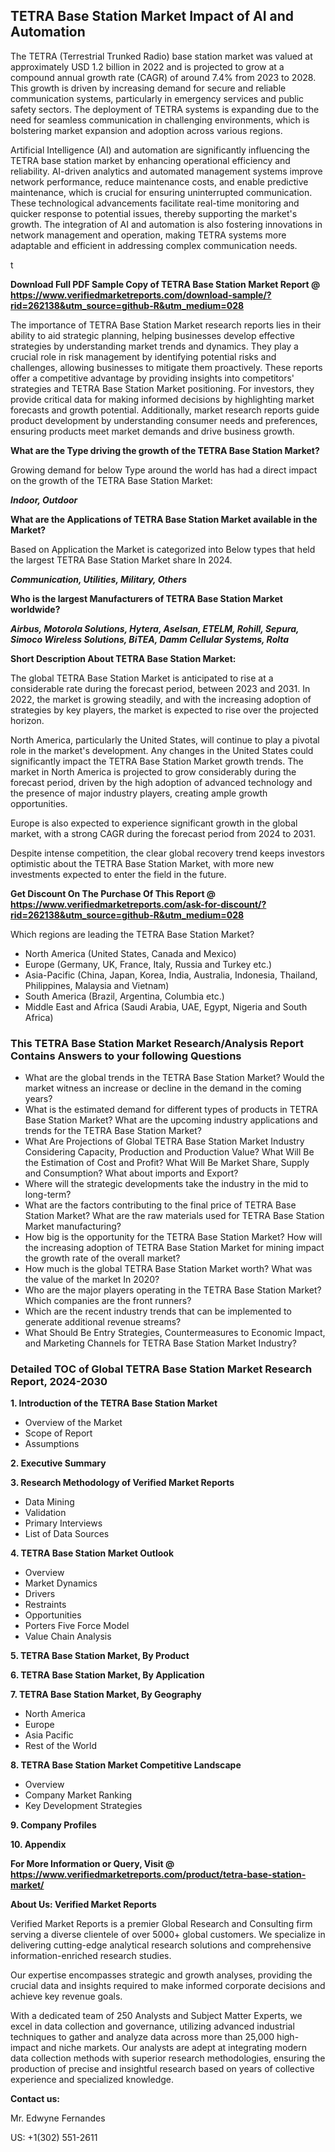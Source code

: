 <h2>TETRA Base Station Market Impact of AI and Automation</h2><p>The TETRA (Terrestrial Trunked Radio) base station market was valued at approximately USD 1.2 billion in 2022 and is projected to grow at a compound annual growth rate (CAGR) of around 7.4% from 2023 to 2028. This growth is driven by increasing demand for secure and reliable communication systems, particularly in emergency services and public safety sectors. The deployment of TETRA systems is expanding due to the need for seamless communication in challenging environments, which is bolstering market expansion and adoption across various regions.</p><p>Artificial Intelligence (AI) and automation are significantly influencing the TETRA base station market by enhancing operational efficiency and reliability. AI-driven analytics and automated management systems improve network performance, reduce maintenance costs, and enable predictive maintenance, which is crucial for ensuring uninterrupted communication. These technological advancements facilitate real-time monitoring and quicker response to potential issues, thereby supporting the market's growth. The integration of AI and automation is also fostering innovations in network management and operation, making TETRA systems more adaptable and efficient in addressing complex communication needs.</p>t</p><p id="" class=""><strong>Download Full PDF Sample Copy of TETRA Base Station Market Report @ <a href="https://www.verifiedmarketreports.com/download-sample/?rid=262138&utm_source=github-R&utm_medium=028" target="_blank">https://www.verifiedmarketreports.com/download-sample/?rid=262138&utm_source=github-R&utm_medium=028</a></strong></p><p>The importance of&nbsp;TETRA Base Station Market research reports lies in their ability to aid strategic planning, helping businesses develop effective strategies by understanding market trends and dynamics. They play a crucial role in risk management by identifying potential risks and challenges, allowing businesses to mitigate them proactively. These reports offer a competitive advantage by providing insights into competitors' strategies and TETRA Base Station Market positioning. For investors, they provide critical data for making informed decisions by highlighting market forecasts and growth potential. Additionally, market research reports guide product development by understanding consumer needs and preferences, ensuring products meet market demands and drive business growth.</p><p><strong>What are the&nbsp;Type driving the growth of the TETRA Base Station Market?</strong></p><p id="" class="">Growing demand for below Type around the world has had a direct impact on the growth of the TETRA Base Station Market:</p><em><strong>Indoor, Outdoor</strong></em></p><strong>What are the&nbsp;Applications&nbsp;of TETRA Base Station Market available in the Market?</strong></p><p id="" class="">Based on Application the Market is categorized into Below types that held the largest TETRA Base Station Market share In 2024.</p><em><strong>Communication, Utilities, Military, Others</strong></em></p><strong>Who is the largest Manufacturers of TETRA Base Station Market worldwide?</strong></p><p><em><strong>Airbus, Motorola Solutions, Hytera, Aselsan, ETELM, Rohill, Sepura, Simoco Wireless Solutions, BiTEA, Damm Cellular Systems, Rolta</strong></em></p><p id="" class=""><strong>Short Description About TETRA Base Station Market:</strong></p><p>The global TETRA Base Station Market is anticipated to rise at a considerable rate during the forecast period, between 2023 and 2031. In 2022, the market is growing steadily, and with the increasing adoption of strategies by key players, the market is expected to rise over the projected horizon.</p><p>North America, particularly the United States, will continue to play a pivotal role in the market's development. Any changes in the United States could significantly impact the TETRA Base Station Market growth trends. The market in North America is projected to grow considerably during the forecast period, driven by the high adoption of advanced technology and the presence of major industry players, creating ample growth opportunities.</p><p>Europe is also expected to experience significant growth in the global market, with a strong CAGR during the forecast period from 2024 to 2031.</p><p>Despite intense competition, the clear global recovery trend keeps investors optimistic about the TETRA Base Station Market, with more new investments expected to enter the field in the future.</p><p id="" class=""><strong>Get Discount On The Purchase Of This Report @ <a href="https://www.verifiedmarketreports.com/ask-for-discount/?rid=262138&utm_source=github-R&utm_medium=028" target="_blank">https://www.verifiedmarketreports.com/ask-for-discount/?rid=262138&utm_source=github-R&utm_medium=028</a></strong></p>Which regions are leading the TETRA Base Station Market?</p><ul><li>North America (United States, Canada and Mexico)</li><li>Europe (Germany, UK, France, Italy, Russia and Turkey etc.)</li><li>Asia-Pacific (China, Japan, Korea, India, Australia, Indonesia, Thailand, Philippines, Malaysia and Vietnam)</li><li>South America (Brazil, Argentina, Columbia etc.)</li><li>Middle East and Africa (Saudi Arabia, UAE, Egypt, Nigeria and South Africa)</li></ul><h3 id="" class="">This TETRA Base Station Market Research/Analysis Report Contains Answers to your following Questions</h3><ul><li>What are the global trends in the TETRA Base Station Market? Would the market witness an increase or decline in the demand in the coming years?</li><li>What is the estimated demand for different types of products in TETRA Base Station Market? What are the upcoming industry applications and trends for the TETRA Base Station Market?</li><li>What Are Projections of Global TETRA Base Station Market Industry Considering Capacity, Production and Production Value? What Will Be the Estimation of Cost and Profit? What Will Be Market Share, Supply and Consumption? What about imports and Export?</li><li>Where will the strategic developments take the industry in the mid to long-term?</li><li>What are the factors contributing to the final price of TETRA Base Station Market? What are the raw materials used for TETRA Base Station Market manufacturing?</li><li>How big is the opportunity for the TETRA Base Station Market? How will the increasing adoption of TETRA Base Station Market for mining impact the growth rate of the overall market?</li><li>How much is the global TETRA Base Station Market worth? What was the value of the market In 2020?</li><li>Who are the major players operating in the TETRA Base Station Market? Which companies are the front runners?</li><li>Which are the recent industry trends that can be implemented to generate additional revenue streams?</li><li>What Should Be Entry Strategies, Countermeasures to Economic Impact, and Marketing Channels for TETRA Base Station Market Industry?</li></ul><h3 id="" class="">Detailed TOC of Global TETRA Base Station Market Research Report, 2024-2030</h3><p id="" class=""><strong>1. Introduction of the TETRA Base Station Market</strong></p><ul><li>Overview of the Market</li><li>Scope of Report</li><li>Assumptions</li></ul><p id="" class=""><strong>2. Executive Summary</strong></p><p id="" class=""><strong>3. Research Methodology of Verified Market Reports</strong></p><ul><li>Data Mining</li><li>Validation</li><li>Primary Interviews</li><li>List of Data Sources</li></ul><p id="" class=""><strong>4. TETRA Base Station Market Outlook</strong></p><ul><li>Overview</li><li>Market Dynamics</li><li>Drivers</li><li>Restraints</li><li>Opportunities</li><li>Porters Five Force Model</li><li>Value Chain Analysis</li></ul><p id="" class=""><strong>5. TETRA Base Station Market, By Product</strong></p><p id="" class=""><strong>6. TETRA Base Station Market, By Application</strong></p><p id="" class=""><strong>7. TETRA Base Station Market, By Geography</strong></p><ul><li>North America</li><li>Europe</li><li>Asia Pacific</li><li>Rest of the World</li></ul><p id="" class=""><strong>8. TETRA Base Station Market Competitive Landscape</strong></p><ul><li>Overview</li><li>Company Market Ranking</li><li>Key Development Strategies</li></ul><p id="" class=""><strong>9. Company Profiles</strong></p><p id="" class=""><strong>10. Appendix</strong></p><p id="" class=""><strong>For More Information or Query, Visit @ <a href="https://www.verifiedmarketreports.com/product/tetra-base-station-market/" target="_blank">https://www.verifiedmarketreports.com/product/tetra-base-station-market/</a></strong></p><p id="" class=""><strong>About Us: Verified Market Reports</strong></p><p id="" class="">Verified Market Reports is a premier Global Research and Consulting firm serving a diverse clientele of over 5000+ global customers. We specialize in delivering cutting-edge analytical research solutions and comprehensive information-enriched research studies.</p><p id="" class="">Our expertise encompasses strategic and growth analyses, providing the crucial data and insights required to make informed corporate decisions and achieve key revenue goals.</p><p id="" class="">With a dedicated team of 250 Analysts and Subject Matter Experts, we excel in data collection and governance, utilizing advanced industrial techniques to gather and analyze data across more than 25,000 high-impact and niche markets. Our analysts are adept at integrating modern data collection methods with superior research methodologies, ensuring the production of precise and insightful research based on years of collective experience and specialized knowledge.</p><p id="" class=""><strong>Contact us:</strong></p><p id="" class="">Mr. Edwyne Fernandes</p><p id="" class="">US: +1(302) 551-2611</p>